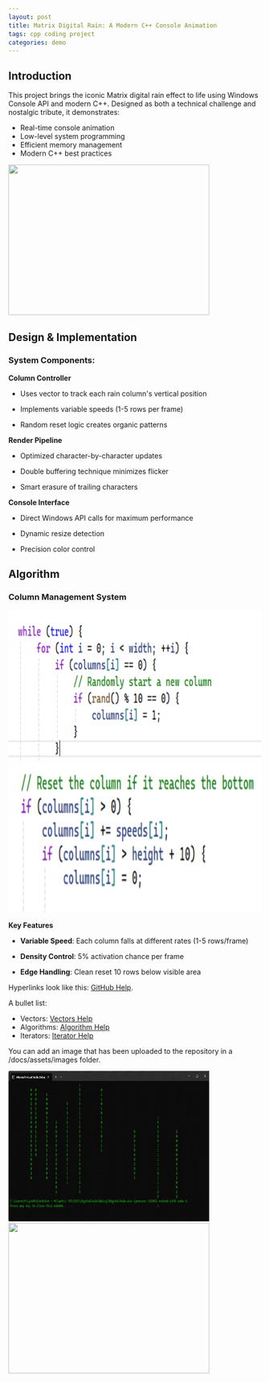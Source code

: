 ```yaml
---
layout: post
title: Matrix Digital Rain: A Modern C++ Console Animation
tags: cpp coding project
categories: demo
---
```

 
## Introduction

This project brings the iconic Matrix digital rain effect to life using Windows Console API and modern C++. Designed as both a technical challenge and nostalgic tribute, it demonstrates:
- Real-time console animation
- Low-level system programming
- Efficient memory management
- Modern C++ best practices

<img src="https://raw.githubusercontent.com/DenisJ123/digital-rain-cpp/main/docs/assets/images/Rainvid.gif" width="400" height="300">

## Design & Implementation
### System Components:

**Column Controller**

- Uses vector<int> to track each rain column's vertical position

- Implements variable speeds (1-5 rows per frame)

- Random reset logic creates organic patterns


**Render Pipeline**

- Optimized character-by-character updates

- Double buffering technique minimizes flicker

- Smart erasure of trailing characters


**Console Interface**

- Direct Windows API calls for maximum performance

- Dynamic resize detection

- Precision color control


## Algorithm

### **Column Management System**

<img src="https://raw.githubusercontent.com/DenisJ123/digital-rain-cpp/main/docs/assets/images/ColumnManagementSystem1.png" width="600" height="300">
<img src="https://raw.githubusercontent.com/DenisJ123/digital-rain-cpp/main/docs/assets/images/ColumnManagementSystem2.png" width="600" height="300">

**Key Features**

- **Variable Speed**: Each column falls at different rates (1-5 rows/frame)

- **Density Control**: 5% activation chance per frame

- **Edge Handling**: Clean reset 10 rows below visible area













Hyperlinks look like this: [GitHub Help](https://help.github.com/).
 
A bullet list:
 
- Vectors: [Vectors Help](https://www.geeksforgeeks.org/vector-in-cpp-stl/)
- Algorithms: [Algorithm Help](https://www.programiz.com/cpp-programming/algorithm)
- Iterators: [Iterator Help](https://www.w3schools.com/cpp/cpp_iterators.asp)
 
You can add an image that has been uploaded to the repository in a /docs/assets/images folder.
 
<img src="https://raw.githubusercontent.com/DenisJ123/digital-rain-cpp/main/docs/assets/images/DigitalRainDev1.png" width="400" height="300">

<img src="https://i629.photobucket.com/albums/uu14/dilan49/dilans%20dillies/DancingMan.gif" width="400" height="300">

